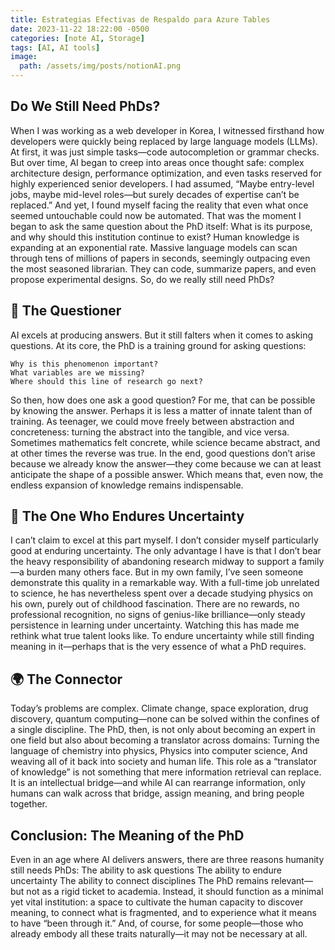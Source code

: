 ```yaml
---
title: Estrategias Efectivas de Respaldo para Azure Tables
date: 2023-11-22 18:22:00 -0500
categories: [note AI, Storage]
tags: [AI, AI tools]
image:
  path: /assets/img/posts/notionAI.png
---
```


## Do We Still Need PhDs?
When I was working as a web developer in Korea, I witnessed firsthand how developers were quickly being replaced by large language models (LLMs). At first, it was just simple tasks—code autocompletion or grammar checks. But over time, AI began to creep into areas once thought safe: complex architecture design, performance optimization, and even tasks reserved for highly experienced senior developers.
I had assumed, “Maybe entry-level jobs, maybe mid-level roles—but surely decades of expertise can’t be replaced.” And yet, I found myself facing the reality that even what once seemed untouchable could now be automated. That was the moment I began to ask the same question about the PhD itself: What is its purpose, and why should this institution continue to exist?
Human knowledge is expanding at an exponential rate. Massive language models can scan through tens of millions of papers in seconds, seemingly outpacing even the most seasoned librarian. They can code, summarize papers, and even propose experimental designs. So, do we really still need PhDs?

## 📖 The Questioner
AI excels at producing answers. But it still falters when it comes to asking questions.
At its core, the PhD is a training ground for asking questions:
```
Why is this phenomenon important?
What variables are we missing?
Where should this line of research go next?
```
So then, how does one ask a good question? For me, that can be possible by knowing the answer. Perhaps it is less a matter of innate talent than of training. As teenager, we could move freely between abstraction and concreteness: turning the abstract into the tangible, and vice versa. Sometimes mathematics felt concrete, while science became abstract, and at other times the reverse was true. In the end, good questions don’t arise because we already know the answer—they come because we can at least anticipate the shape of a possible answer. Which means that, even now, the endless expansion of knowledge remains indispensable.

## 🌱 The One Who Endures Uncertainty
I can’t claim to excel at this part myself. I don’t consider myself particularly good at enduring uncertainty. The only advantage I have is that I don’t bear the heavy responsibility of abandoning research midway to support a family—a burden many others face.
But in my own family, I’ve seen someone demonstrate this quality in a remarkable way. With a full-time job unrelated to science, he has nevertheless spent over a decade studying physics on his own, purely out of childhood fascination. There are no rewards, no professional recognition, no signs of genius-like brilliance—only steady persistence in learning under uncertainty. Watching this has made me rethink what true talent looks like. To endure uncertainty while still finding meaning in it—perhaps that is the very essence of what a PhD requires.

## 🌍 The Connector
Today’s problems are complex. Climate change, space exploration, drug discovery, quantum computing—none can be solved within the confines of a single discipline.
The PhD, then, is not only about becoming an expert in one field but also about becoming a translator across domains:
Turning the language of chemistry into physics,
Physics into computer science,
And weaving all of it back into society and human life.
This role as a “translator of knowledge” is not something that mere information retrieval can replace. It is an intellectual bridge—and while AI can rearrange information, only humans can walk across that bridge, assign meaning, and bring people together.

## Conclusion: The Meaning of the PhD
Even in an age where AI delivers answers, there are three reasons humanity still needs PhDs:
The ability to ask questions
The ability to endure uncertainty
The ability to connect disciplines
The PhD remains relevant—but not as a rigid ticket to academia. Instead, it should function as a minimal yet vital institution: a space to cultivate the human capacity to discover meaning, to connect what is fragmented, and to experience what it means to have “been through it.”
And, of course, for some people—those who already embody all these traits naturally—it may not be necessary at all.